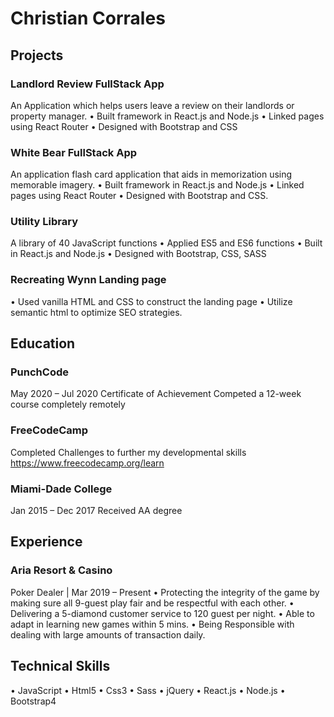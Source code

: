 # Christian Corrales

## Projects

### Landlord Review FullStack App 
An Application which helps users leave a review on their landlords or property manager.
•	Built framework in React.js and Node.js
•	Linked pages using React Router
•	Designed with Bootstrap and CSS


### White Bear FullStack App
An application flash card application that aids in memorization using memorable imagery.
•	Built framework in React.js and Node.js
•	Linked pages using React Router
•	Designed with Bootstrap and CSS.


### Utility Library
A library of 40 JavaScript functions
•	Applied ES5 and ES6 functions
•	 Built in React.js and Node.js
•	 Designed with Bootstrap, CSS, SASS

### Recreating Wynn Landing page
•	Used vanilla HTML and CSS to construct the landing page
•	Utilize semantic html to optimize SEO strategies.

## Education

### PunchCode
May 2020 – Jul 2020
Certificate of Achievement 
Competed a 12-week course completely remotely

### FreeCodeCamp
Completed Challenges to further my developmental skills
https://www.freecodecamp.org/learn

### Miami-Dade College
Jan 2015 – Dec 2017
Received AA degree

## Experience

### Aria Resort & Casino
Poker Dealer | Mar 2019 – Present
•	Protecting the integrity of the game by making sure all 9-guest play fair and be respectful with each other.
•	Delivering a 5-diamond customer service to 120 guest per night.
•	Able to adapt in learning new games within 5 mins.
•	Being Responsible with dealing with large amounts of transaction daily.

## Technical Skills
•	JavaScript
•	Html5
•	Css3
•	Sass
•	jQuery
•	React.js
•	Node.js
•	Bootstrap4
